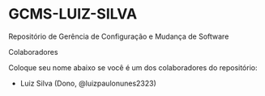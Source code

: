# GCMS-LUIZ-SILVA
Repositório de Gerência de Configuração e Mudança de Software

Colaboradores

Coloque seu nome abaixo se você é um dos colaboradores do repositório:
* Luiz Silva (Dono, @luizpaulonunes2323)
